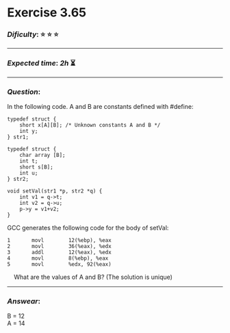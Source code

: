 Exercise 3.65
==============

### ***Dificulty***: :star: :star: :star:

---

### ***Expected time***: ***2h*** :hourglass_flowing_sand:

---

### ***Question***:
In the following code. A and B are constants defined with #define:  

```
typedef struct {
	short x[A][B]; /* Unknown constants A and B */
	int y;
} str1;

typedef struct {
	char array [B];
	int t;
	short s[B];
	int u;
} str2;

void setVal(str1 *p, str2 *q) {
	int v1 = q->t;
	int v2 = q->u;
	p->y = v1+v2;
}
```  

GCC generates the following code for the body of setVal:  

```
1		movl		12(%ebp), %eax
2		movl		36(%eax), %edx
3		addl		12(%eax), %edx
4		movl		8(%ebp), %eax
5		movl		%edx, 92(%eax)
```  

&nbsp;&nbsp;&nbsp;&nbsp;What are the values of A and B? (The solution is unique)

---

### ***Answear***:  
B = 12  
A = 14


